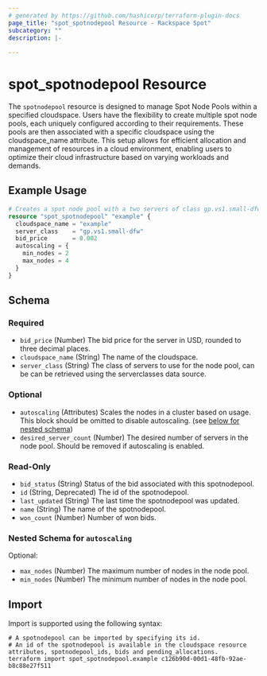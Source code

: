```yaml
---
# generated by https://github.com/hashicorp/terraform-plugin-docs
page_title: "spot_spotnodepool Resource - Rackspace Spot"
subcategory: ""
description: |-
  
---
```


# spot_spotnodepool Resource

The `spotnodepool` resource is designed to manage Spot Node Pools within a specified cloudspace. Users have the flexibility to create multiple spot node pools, each uniquely configured according to their requirements. These pools are then associated with a specific cloudspace using the cloudspace_name attribute. This setup allows for efficient allocation and management of resources in a cloud environment, enabling users to optimize their cloud infrastructure based on varying workloads and demands.

## Example Usage

```terraform
# Creates a spot node pool with a two servers of class gp.vs1.small-dfw.
resource "spot_spotnodepool" "example" {
  cloudspace_name = "example"
  server_class    = "gp.vs1.small-dfw"
  bid_price       = 0.002
  autoscaling = {
    min_nodes = 2
    max_nodes = 4
  }
}
```

<!-- schema generated by tfplugindocs -->
## Schema

### Required

- `bid_price` (Number) The bid price for the server in USD, rounded to three decimal places.
- `cloudspace_name` (String) The name of the cloudspace.
- `server_class` (String) The class of servers to use for the node pool, can be can be retrieved using the serverclasses data source.

### Optional

- `autoscaling` (Attributes) Scales the nodes in a cluster based on usage. This block should be omitted to disable autoscaling. (see [below for nested schema](#nestedatt--autoscaling))
- `desired_server_count` (Number) The desired number of servers in the node pool. Should be removed if autoscaling is enabled.

### Read-Only

- `bid_status` (String) Status of the bid associated with this spotnodepool.
- `id` (String, Deprecated) The id of the spotnodepool.
- `last_updated` (String) The last time the spotnodepool was updated.
- `name` (String) The name of the spotnodepool.
- `won_count` (Number) Number of won bids.

<a id="nestedatt--autoscaling"></a>
### Nested Schema for `autoscaling`

Optional:

- `max_nodes` (Number) The maximum number of nodes in the node pool.
- `min_nodes` (Number) The minimum number of nodes in the node pool.

## Import

Import is supported using the following syntax:

```shell
# A spotnodepool can be imported by specifying its id.
# An id of the spotnodepool is available in the cloudspace resource attributes, spotnodepool_ids, bids and pending_allocations.
terraform import spot_spotnodepool.example c126b90d-00d1-48fb-92ae-b8c88e27f511
```
